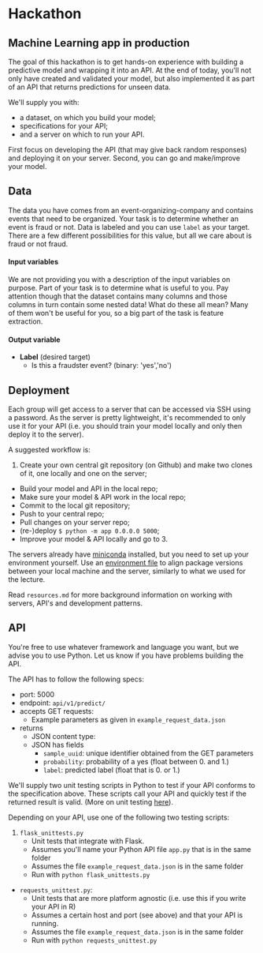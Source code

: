 # Hackathon
## Machine Learning app in production

The goal of this hackathon is to get hands-on experience with building a predictive model and wrapping it into an API.
At the end of today, you'll not only have created and validated your model, but also implemented it as part of an API that returns predictions for unseen data.

We'll supply you with:

* a dataset, on which you build your model;
* specifications for your API;
* and a server on which to run your API.

First focus on developing the API (that may give back random responses) and deploying it on your server. Second, you can go and make/improve your model.

## Data

The data you have comes from an event-organizing-company and contains events that need to be organized. Your task is to determine whether an event is fraud or not.
Data is labeled and you can use `label` as your target. There are a few different possibilities for this value, but all we care about is fraud or not fraud.


#### Input variables

We are not providing you with a description of the input variables on purpose. Part of your task is to determine what is useful to you. Pay attention though that the dataset contains many columns and those columns in turn contain some nested data!
What do these all mean? Many of them won't be useful for you, so a big part of the task is feature extraction. 

#### Output variable 

+ **Label** (desired target)
    + Is this a fraudster event? (binary: 'yes','no')


## Deployment

Each group will get access to a server that can be accessed via SSH using a password.
As the server is pretty lightweight, it's recommended to only use it for your API (i.e. you should train your model locally and only then deploy it to the server).

A suggested workflow is:

1. Create your own central git repository (on Github) and make two clones of it, one locally and one on the server;
* Build your model and API in the local repo;
* Make sure your model & API work in the local repo;
* Commit to the local git repository;
* Push to your central repo;
* Pull changes on your server repo;
* (re-)deploy 
	`$ python -m app 0.0.0.0 5000`;
* Improve your model & API locally and go to 3.

The servers already have [miniconda](http://conda.pydata.org/miniconda.html) installed, but you need to set up your environment yourself. Use an [environment file](http://conda.pydata.org/docs/using/envs.html) to align package versions between your local machine and the server, similarly to what we used for the lecture.

Read `resources.md` for more background information on working with servers, API's and development patterns.


## API

You're free to use whatever framework and language you want, but we advise you to use Python.
Let us know if you have problems building the API.

The API has to follow the following specs:

* port: 5000
* endpoint: `api/v1/predict/`
* accepts GET requests:
    * Example parameters as given in `example_request_data.json`
* returns
    * JSON content type:
    * JSON has fields
        * `sample_uuid`: unique identifier obtained from the GET parameters
        * `probability`: probability of a yes (float between 0. and 1.)
        * `label`: predicted label (float that is 0. or 1.)

We'll supply two unit testing scripts in Python to test if your API conforms to the specification above.
These scripts call your API and quickly test if the returned result is valid. (More on unit testing [here](https://jeffknupp.com/blog/2013/12/09/improve-your-python-understanding-unit-testing/)).

Depending on your API, use one of the following two testing scripts:

1. `flask_unittests.py`
    * Unit tests that integrate with Flask.
    * Assumes you'll name your Python API file `app.py` that is in the same folder
    * Assumes the file `example_request_data.json` is in the same folder
    * Run with `python flask_unittests.py`
* `requests_unittest.py`:
    * Unit tests that are more platform agnostic (i.e. use this if you write your API in R)
    * Assumes a certain host and port (see above) and that your API is running.
    * Assumes the file `example_request_data.json` is in the same folder
    * Run with `python requests_unittest.py`
